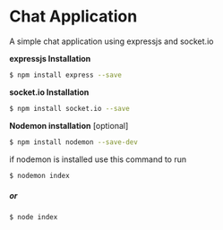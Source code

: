 # Chat Application

A simple chat application using expressjs and socket.io

**expressjs Installation**
```bash
$ npm install express --save
```

**socket.io Installation**
```bash
$ npm install socket.io --save
```

**Nodemon installation** [optional]
```bash
$ npm install nodemon --save-dev
```

if nodemon is installed use this command to run 
```bash
$ nodemon index
```

##### or
```bash
$ node index
```
